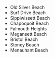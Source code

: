 
- Old Silver Beach
- Surf Drive Beach 
- Sippiwissett Beach
- Chapoquoit Beach
- Falmouth Heights 
- Megansett Beach
- Bristol Beach
- Stoney Beach
- Menauhant Beach

